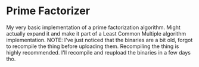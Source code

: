 # Prime Factorizer
My very basic implementation of a prime factorization algorithm.
Might actually expand it and make it part of a Least Common Multiple algorithm implementation.
NOTE: I've just noticed that the binaries are a bit old, forgot to recompile the thing before uploading them. Recompiling the thing is highly recommended.
I'll recompile and reupload the binaries in a few days tho.
